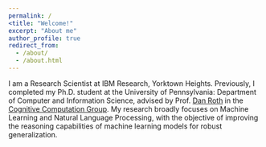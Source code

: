 ```yaml
---
permalink: /
<title: "Welcome!"
excerpt: "About me"
author_profile: true
redirect_from: 
  - /about/
  - /about.html
---
```

I am a Research Scientist at IBM Research, Yorktown Heights. Previously, I completed my Ph.D. student at the University of Pennsylvania: Department of Computer and Information Science, advised by Prof. [Dan Roth](https://www.cis.upenn.edu/~danroth/) in the [Cognitive Computation Group](https://cogcomp.seas.upenn.edu/). My research broadly focuses on Machine Learning and Natural Language Processing, with the objective of improving the reasoning capabilities of machine learning models for robust generalization.
